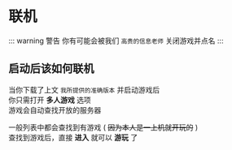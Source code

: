 # 联机

::: warning 警告
你有可能会被我们 `高贵的信息老师` 关闭游戏并点名
:::

## 启动后该如何联机

当你下载了上文 `我所提供的准确版本` 并启动游戏后<br>你只需打开 **多人游戏** 选项<br>游戏会自动查找开放的服务器

一般列表中都会查找到有游戏 ( ~~因为本人是一上机就开玩的~~ )<br>查找到游戏后，直接 **进入** 就可以 **游玩** 了